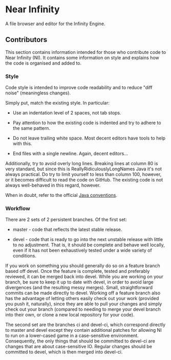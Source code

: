 # Near Infinity #

A file browser and editor for the Infinity Engine.

## Contributors ##

This section contains information intended for those who contribute
code to Near Infinity (NI). It contains some information on style and
explains how the code is organised and added to.

### Style ###

Code style is intended to improve code readability and to reduce
"diff noise" (meaningless changes).

Simply put, match the existing style. In particular:

* Use an indentation level of 2 spaces, not tab stops.

* Pay attention to how the existing code is indented and try to adhere
  to the same pattern.

* Do not leave trailing white space. Most decent editors have tools to
  help with this.

* End files with a single newline. Again, decent editors...

Additionally, try to avoid overly long lines. Breaking lines at column
80 is very standard, but since this is ReallyRidiculouslyLongNames
Java it's not always practical. Do try to limit yourself to less than
column 100, however, or it becomes difficult to read the code on
GitHub. The existing code is not always well-behaved in this regard,
however.

When in doubt, refer to the official
[Java conventions](http://www.oracle.com/technetwork/java/codeconv-138413.html).

### Workflow ###

There are 2 sets of 2 persistent branches. Of the first set:

* master - code that reflects the latest stable release.

* devel - code that is ready to go into the next unstable release with
  little to no adjustment. That is, it should be complete and behave
  well locally, even if it has not been exhaustively tested under a
  wide variety of conditions.

If you work on something you should generally do so on a feature
branch based off devel. Once the feature is complete, tested and
preferably reviewed, it can be merged back into devel. While you are
working on your branch, be sure to keep it up to date with devel, in
order to avoid large divergences (and the resulting messy
merges). Small, straightforward commits can be made directly to
devel. Working off a feature branch also has the advantage of letting
others easily check out your work (provided you push it, naturally),
since they are able to pull your changes and simply check out your
branch (compared to needing to merge your devel branch into their own,
or clone a new local repository for your code).

The second set are the branches ci and devel-ci, which correspond
directly to master and devel except they contain additional patches
for allowing NI to run on a lower-cased game in a case-sensitive
environment. Consequently, the only things that should be committed
to devel-ci are changes that are about case-sensitive IO. Regular
changes should be committed to devel, which is then merged into
devel-ci.
